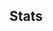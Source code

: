 ## Stats
<!-- [![Risheit's GitHub stats](https://github-readme-stats.vercel.app/api?username=risheit&theme=dark)](https://github.com/anuraghazra/github-readme-stats) -->

<!-- [![Top Langs](https://github-readme-stats.vercel.app/api/top-langs/?username=risheit&layout=compact&theme=dark&langs_count=10)](https://github.com/anuraghazra/github-readme-stats) -->
